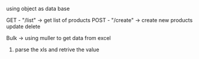 using object as data base

GET - "/list" -> get list of products
POST - "/create" -> create new products
update 
delete


Bulk -> using muller to get data from excel
1. parse the xls and retrive the value